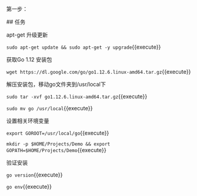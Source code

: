 第一步：

## 任务

apt-get 升级更新 

`sudo apt-get update && sudo apt-get -y upgrade`{{execute}}

获取Go 1.12 安装包

`wget https://dl.google.com/go/go1.12.6.linux-amd64.tar.gz`{{execute}}

解压安装包，移动go文件夹到/usr/local下

`sudo tar -xvf go1.12.6.linux-amd64.tar.gz`{{execute}}

`sudo mv go /usr/local`{{execute}}

设置相关环境变量

`export GOROOT=/usr/local/go`{{execute}}

`mkdir -p $HOME/Projects/Demo && export GOPATH=$HOME/Projects/Demo`{{execute}}


验证安装

`go version`{{execute}}

`go env`{{execute}}

